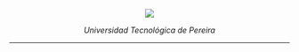 <p align="center">
  <img src="https://github.com/Javiec369/SA-IE763Labs/assets/87388852/cb9e23aa-0c32-4802-9c4c-1755b7b15821" />
</p>


<p align="center">
  <i>Universidad Tecnológica de Pereira</i>
</p>

<hr />
